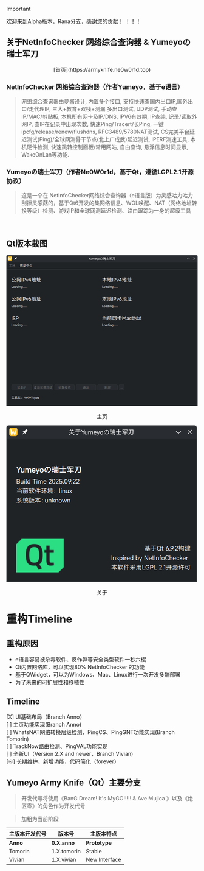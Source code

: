 > [!important]
> 欢迎来到Alpha版本，Rana分支，感谢您的贡献！ ！！！
## 关于NetInfoChecker 网络综合查询器 & Yumeyoの瑞士军刀
<center> [首页](https://armyknife.ne0w0r1d.top) </center>

### NetInfoChecker 网络综合查询器（作者Yumeyo，基于e语言）
> 网络综合查询器由夢酱设计, 内置多个接口, 支持快速查国内出口IP,国外出口/走代理IP, 三大+教育+双栈+测漏 多出口测试, UDP测试, 手动查IP/MAC/剪贴板, 本机所有网卡及IP/DNS, IPV6有效期, IP查纯, 记录/读取外网IP, 查IP在记录中出现次数, 快速Ping/Tracert/长Ping, 一键ipcfg/release/renew/flushdns, RFC3489/5780NAT测试, CS完美平台延迟测试(Ping)/全球网测骨干节点(北上广成武)延迟测试, IPERF测速工具, 本机硬件检测, 快速跳转控制面板/常用网站, 自由查询, 悬浮信息时间显示, WakeOnLan等功能.
### Yumeyoの瑞士军刀（作者Ne0W0r1d，基于Qt，遵循LGPL2.1开源协议）
> 这是一个在 NetInfoChecker网络综合查询器（e语言版）为灵感咕力咕力刮擦灵感菇的，基于Qt6开发的集网络信息、WOL唤醒、NAT（网络地址转换等级）检测、游戏IP和全球网测延迟检测、路由跟踪为一身的超级工具<br>
<br>

## Qt版本截图
![Home](git_img/mainsc.png)<br>
<center>主页</center>

![About](git_img/aboutsc.png)<br>
<center>关于</center>

# 重构Timeline
## 重构原因
- e语言容易被杀毒软件、反作弊等安全类型软件一秒六棍
- Qt内置网络库，可以实现80% NetInfoChecker 的功能
- 基于QWidget，可以为Windows、Mac、Linux进行一次开发多端部署
- 为了未来的可扩展性和移植性

## Timeline
[X] UI基础布局（Branch Anno）<br>
[ ] 主页功能实现(Branch Anno)<br>
[ ] WhatsNAT网络转换层级检测、PingCS、PingGNT功能实现(Branch Tomorin)<br>
[ ] TrackNow路由检测、PingVAL功能实现<br>
[ ] 全新UI（Version 2.X and newer，Branch Vivian)<br>
[♾️] 长期维护，新增功能，代码简化（forever）

## Yumeyo Army Knife（Qt）主要分支
> 开发代号将使用《BanG Dream! It's MyGO!!!!! & Ave Mujica 》以及《绝区零》的角色作为开发代号<br>

> 加粗为当前阶段

| 主版本开发代号 | 版本号 | 主版本特点 |
| ----- | ----- | ----- |
| **Anno** | **0.X.anno** | **Prototype**  |
| Tomorin | 1.X.tomorin | Stable |
| Vivian | 1.X.vivian | New Interface |

